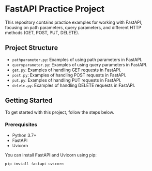 # FastAPI Practice Project

This repository contains practice examples for working with FastAPI, focusing on path parameters, query parameters, and different HTTP methods (GET, POST, PUT, DELETE).

## Project Structure

- `pathparameter.py`: Examples of using path parameters in FastAPI.
- `queryparameter.py`: Examples of using query parameters in FastAPI.
- `get.py`: Examples of handling GET requests in FastAPI.
- `post.py`: Examples of handling POST requests in FastAPI.
- `put.py`: Examples of handling PUT requests in FastAPI.
- `delete.py`: Examples of handling DELETE requests in FastAPI.

## Getting Started

To get started with this project, follow the steps below.

### Prerequisites

- Python 3.7+
- FastAPI
- Uvicorn

You can install FastAPI and Uvicorn using pip:

```bash
pip install fastapi uvicorn

